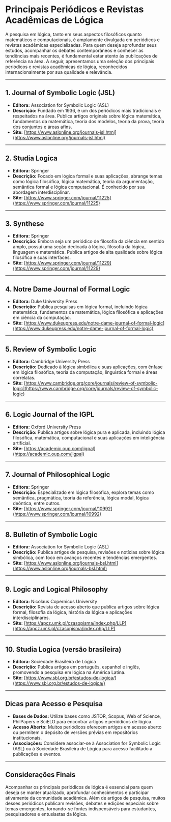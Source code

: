 
# Principais Periódicos e Revistas Acadêmicas de Lógica

A pesquisa em lógica, tanto em seus aspectos filosóficos quanto matemáticos e computacionais, é amplamente divulgada em periódicos e revistas acadêmicas especializadas. Para quem deseja aprofundar seus estudos, acompanhar os debates contemporâneos e conhecer as tendências mais recentes, é fundamental estar atento às publicações de referência na área. A seguir, apresentamos uma seleção dos principais periódicos e revistas acadêmicas de lógica, reconhecidos internacionalmente por sua qualidade e relevância.

---

## 1. **Journal of Symbolic Logic (JSL)**

- **Editora:** Association for Symbolic Logic (ASL)
- **Descrição:** Fundado em 1936, é um dos periódicos mais tradicionais e respeitados na área. Publica artigos originais sobre lógica matemática, fundamentos da matemática, teoria dos modelos, teoria da prova, teoria dos conjuntos e áreas afins.
- **Site:** [https://www.aslonline.org/journals-jsl.html](https://www.aslonline.org/journals-jsl.html)

---

## 2. **Studia Logica**

- **Editora:** Springer
- **Descrição:** Focado em lógica formal e suas aplicações, abrange temas como lógica filosófica, lógica matemática, teoria da argumentação, semântica formal e lógica computacional. É conhecido por sua abordagem interdisciplinar.
- **Site:** [https://www.springer.com/journal/11225](https://www.springer.com/journal/11225)

---

## 3. **Synthese**

- **Editora:** Springer
- **Descrição:** Embora seja um periódico de filosofia da ciência em sentido amplo, possui uma seção dedicada à lógica, filosofia da lógica, linguagem e matemática. Publica artigos de alta qualidade sobre lógica filosófica e suas interfaces.
- **Site:** [https://www.springer.com/journal/11229](https://www.springer.com/journal/11229)

---

## 4. **Notre Dame Journal of Formal Logic**

- **Editora:** Duke University Press
- **Descrição:** Publica pesquisas em lógica formal, incluindo lógica matemática, fundamentos da matemática, lógica filosófica e aplicações em ciência da computação.
- **Site:** [https://www.dukeupress.edu/notre-dame-journal-of-formal-logic](https://www.dukeupress.edu/notre-dame-journal-of-formal-logic)

---

## 5. **Review of Symbolic Logic**

- **Editora:** Cambridge University Press
- **Descrição:** Dedicado à lógica simbólica e suas aplicações, com ênfase em lógica filosófica, teoria da computação, linguística formal e áreas correlatas.
- **Site:** [https://www.cambridge.org/core/journals/review-of-symbolic-logic](https://www.cambridge.org/core/journals/review-of-symbolic-logic)

---

## 6. **Logic Journal of the IGPL**

- **Editora:** Oxford University Press
- **Descrição:** Publica artigos sobre lógica pura e aplicada, incluindo lógica filosófica, matemática, computacional e suas aplicações em inteligência artificial.
- **Site:** [https://academic.oup.com/jigpal](https://academic.oup.com/jigpal)

---

## 7. **Journal of Philosophical Logic**

- **Editora:** Springer
- **Descrição:** Especializado em lógica filosófica, explora temas como semântica, pragmática, teoria da referência, lógica modal, lógica deôntica, entre outros.
- **Site:** [https://www.springer.com/journal/10992](https://www.springer.com/journal/10992)

---

## 8. **Bulletin of Symbolic Logic**

- **Editora:** Association for Symbolic Logic (ASL)
- **Descrição:** Publica artigos de pesquisa, revisões e notícias sobre lógica simbólica, com foco em avanços recentes e tendências emergentes.
- **Site:** [https://www.aslonline.org/journals-bsl.html](https://www.aslonline.org/journals-bsl.html)

---

## 9. **Logic and Logical Philosophy**

- **Editora:** Nicolaus Copernicus University
- **Descrição:** Revista de acesso aberto que publica artigos sobre lógica formal, filosofia da lógica, história da lógica e aplicações interdisciplinares.
- **Site:** [https://apcz.umk.pl/czasopisma/index.php/LLP](https://apcz.umk.pl/czasopisma/index.php/LLP)

---

## 10. **Studia Logica (versão brasileira)**

- **Editora:** Sociedade Brasileira de Lógica
- **Descrição:** Publica artigos em português, espanhol e inglês, promovendo a pesquisa em lógica na América Latina.
- **Site:** [https://www.sbl.org.br/estudos-de-logica/](https://www.sbl.org.br/estudos-de-logica/)

---

## Dicas para Acesso e Pesquisa

- **Bases de Dados:** Utilize bases como JSTOR, Scopus, Web of Science, PhilPapers e SciELO para encontrar artigos e periódicos de lógica.
- **Acesso Aberto:** Muitos periódicos oferecem artigos em acesso aberto ou permitem o depósito de versões prévias em repositórios institucionais.
- **Associações:** Considere associar-se à Association for Symbolic Logic (ASL) ou à Sociedade Brasileira de Lógica para acesso facilitado a publicações e eventos.

---

## Considerações Finais

Acompanhar os principais periódicos de lógica é essencial para quem deseja se manter atualizado, aprofundar conhecimentos e participar ativamente da comunidade acadêmica. Além de artigos de pesquisa, muitos desses periódicos publicam revisões, debates e edições especiais sobre temas emergentes, tornando-se fontes indispensáveis para estudantes, pesquisadores e entusiastas da lógica.

```